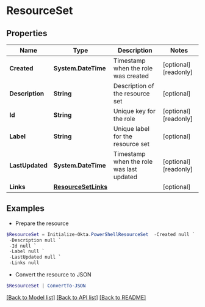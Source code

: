 # ResourceSet
## Properties

Name | Type | Description | Notes
------------ | ------------- | ------------- | -------------
**Created** | **System.DateTime** | Timestamp when the role was created | [optional] [readonly] 
**Description** | **String** | Description of the resource set | [optional] 
**Id** | **String** | Unique key for the role | [optional] [readonly] 
**Label** | **String** | Unique label for the resource set | [optional] 
**LastUpdated** | **System.DateTime** | Timestamp when the role was last updated | [optional] [readonly] 
**Links** | [**ResourceSetLinks**](ResourceSetLinks.md) |  | [optional] 

## Examples

- Prepare the resource
```powershell
$ResourceSet = Initialize-Okta.PowerShellResourceSet  -Created null `
 -Description null `
 -Id null `
 -Label null `
 -LastUpdated null `
 -Links null
```

- Convert the resource to JSON
```powershell
$ResourceSet | ConvertTo-JSON
```

[[Back to Model list]](../README.md#documentation-for-models) [[Back to API list]](../README.md#documentation-for-api-endpoints) [[Back to README]](../README.md)

